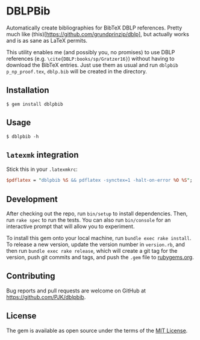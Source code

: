 # DBLPBib

Automatically create bibliographies for BibTeX DBLP references. Pretty much like (this)[https://github.com/grundprinzip/dblp], but actually works and is as sane as LaTeX permits.

This utility enables me (and possibly you, no promises) to use DBLP references (e.g. `\cite{DBLP:books/sp/Gratzer16}`) without having to download the BibTeX entries. Just use them as usual and run `dblpbib p_np_proof.tex`, `dblp.bib` will be created in the directory.

## Installation

    $ gem install dblpbib

## Usage

    $ dblpbib -h

## `latexmk` integration

Stick this in your `.latexmkrc`:

```perl
$pdflatex = "dblpbib %S && pdflatex -synctex=1 -halt-on-error %O %S";
```

## Development

After checking out the repo, run `bin/setup` to install dependencies. Then, run `rake spec` to run the tests. You can also run `bin/console` for an interactive prompt that will allow you to experiment.

To install this gem onto your local machine, run `bundle exec rake install`. To release a new version, update the version number in `version.rb`, and then run `bundle exec rake release`, which will create a git tag for the version, push git commits and tags, and push the `.gem` file to [rubygems.org](https://rubygems.org).

## Contributing

Bug reports and pull requests are welcome on GitHub at https://github.com/PJK/dblpbib.


## License

The gem is available as open source under the terms of the [MIT License](http://opensource.org/licenses/MIT).

